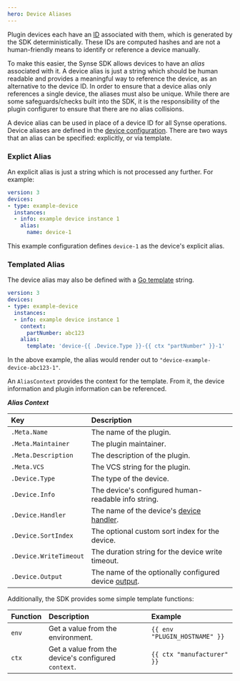 ```yaml
---
hero: Device Aliases
---
```


Plugin devices each have an [ID](device_ids.md) associated with them, which is generated by the
SDK deterministically. These IDs are computed hashes and are not a human-friendly means to identify
or reference a device manually.

To make this easier, the Synse SDK allows devices to have an *alias* associated with it. A device
alias is just a string which should be human readable and provides a meaningful way to reference
the device, as an alternative to the device ID. In order to ensure that a device alias only references
a single device, the aliases must also be unique. While there are some safeguards/checks built into the
SDK, it is the responsibility of the plugin configurer to ensure that there are no alias collisions.   

A device alias can be used in place of a device ID for all Synse operations. Device aliases are defined
in the [device configuration](../configuration/device.md#alias). There are two ways that
an alias can be specified: explicitly, or via template.

### Explict Alias

An explicit alias is just a string which is not processed any further. For example:

```yaml
version: 3
devices:
- type: example-device
  instances:
  - info: example device instance 1
    alias:
      name: device-1
``` 

This example configuration defines `device-1` as the device's explicit alias.

### Templated Alias

The device alias may also be defined with a [Go template](https://golang.org/pkg/text/template/) string.

```yaml
version: 3
devices:
- type: example-device
  instances:
  - info: example device instance 1
    context:
      partNumber: abc123
    alias:
      template: 'device-{{ .Device.Type }}-{{ ctx "partNumber" }}-1'
```

In the above example, the alias would render out to `"device-example-device-abc123-1"`.

An `AliasContext` provides the context for the template. From it, the device information and plugin information
can be referenced.

***Alias Context***

| Key  | Description |
| :--- | :---------- |
| `.Meta.Name` | The name of the plugin. |
| `.Meta.Maintainer` | The plugin maintainer. |
| `.Meta.Description` | The description of the plugin. |
| `.Meta.VCS` | The VCS string for the plugin. |
| `.Device.Type` | The type of the device. |
| `.Device.Info` | The device's configured human-readable info string. |
| `.Device.Handler` | The name of the device's [device handler](device_handlers.md). |
| `.Device.SortIndex` | The optional custom sort index for the device. |
| `.Device.WriteTimeout` | The duration string for the device write timeout. |
| `.Device.Output` | The name of the optionally configured device [output](reading_outputs.md). |

Additionally, the SDK provides some simple template functions:

| Function | Description | Example |
| :------- | :---------- | :------ |
| `env` | Get a value from the environment. | `{{ env "PLUGIN_HOSTNAME" }}` |
| `ctx` | Get a value from the device's configured `context`. | `{{ ctx "manufacturer" }}` |
